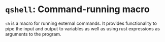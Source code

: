 # `qshell`: Command-running macro

`sh` is a macro for running external commands. It provides functionality to
pipe the input and output to variables as well as using rust expressions
as arguments to the program.
